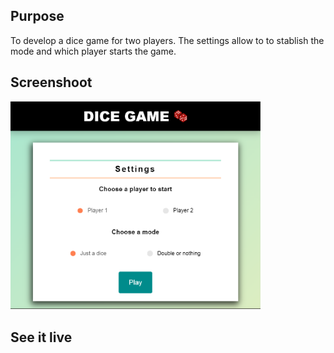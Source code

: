 <h2>Purpose</h2>
<p>To develop a dice game for two players. The settings allow to to stablish the mode and which player starts the game.</p>
<h2>Screenshoot</h2>
<img src="DICE-GAME.PNG" width="400px">
<h2>See it live</h2>
<a href="https://amapola-negra.github.io/Scrimba-Projects-Repo/Frontend-career-path/Dice-Game/"></a>

